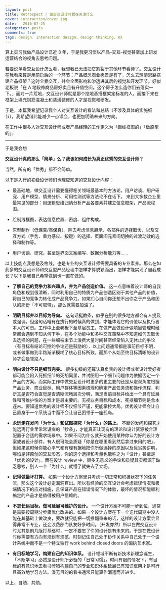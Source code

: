 ```yaml
---
layout: post
title: Retrospect | 做交互设计时我在关注什么
cover: interaction/cover.jpg
date:   2016-07-25
categories: posts
comments: true
tags: design, interaction design, design thinking, UX
---
```




算上实习我做产品设计已近 3 年，于是我更习惯以产品–交互–视觉甚至加上研发运营结合的视角去思考问题。   

若要说单看交互设计怎么看，我想我已无法把它割裂于其他环节看待了。交互设计在我看来算是承前启后的一个环节：产品概念商业愿景是有了，怎么去理清思路搭建产品框架？这时全靠交互，并会全面影响和渗透进其后的视觉和开发环节。好似老板说「在 A 地段修商品房好卖且有升值空间，这个房子怎么造你们去落实一下。」面对一片荒地，交互设计师就是那个挖地基搭框架定标准的人，而接下来在框架上填充钢筋混凝土和装潢装修的人才是视觉和研发。   

于是，本篇我希望记录我个人对交互设计的看法和总结（不涉及具体的实施细节），我希望借此能减少一点误会，也更加明确未来的方向。   

在工作中很多人对交互设计师或者产品经理的工作定义为「画线框图的」「做原型的」。   

---

于是我会想      

**交互设计真的那么「简单」么？我该如何成长为真正优秀的交互设计师？**

当然，所有的「优秀」都不会简单。

以下是入行的初级设计师们也理应知道的交互设计内容：

- 最基础地，做交互设计需要懂得相关领域最基本的方法论，用户访谈、用户研究、用户模型、情景分析、可用性测试等方法论不在话下。
来到大多数企业里最常见的部分：用逻辑思维归纳分析产品各要素并建立信息框架，产品流程图。

- 绘制线框图，表达信息位置、密度、组件构成。

- 原型制作（低保真/高保真），除去考虑信息展示、各部件的选择取舍，以及交互方式（手势、重力感应、按键）的选择、页面间元素间切换的过渡动效的选择和制作等。

- 用户访谈、研究，甚至是界面文案编写、数据分析能力等……  

以上技能点我想是及格线，也是专业的交互设计师需要具备的专业素养。那么在如此多的交互设计师和交互型产品经理中怎样才算脱颖而出，怎样才能实现了自我成长？以下是我自己希望做到也一直在做的。  

- **了解自己的竞争力和兴趣点，并为产品创造价值。** 这一点意味着设计师的自我角色和规划很清晰，同时利用自己的特质为产品创造区别于其他产品的价值，将自己的竞争力转化成产品竞争力。如果扪心自问你还想不出你之于产品和团队的那份「不可取带」，那么就需要加油了。

- **明确目标并以目标为导向。** 这句话挺教条，似乎在别的很多地方都会有人提及或强调。但这句话唯有在执行的时候真的做到，才能体现它的价值以及执行者本人的可贵。工作中上至老板下至基层员工，在做产品做设计做项目管理时经常都会遇到不知从何下手，在多个功能中和多种交互策略中不知道如何去取舍去选择的问题，在一些细枝末节上浪费大量时间甚至经常陷入无休止的争论（有目标有结论可控的争论还是鼓励的），以上问题通常都是事前目标不明，或者做事做到半路渐渐模糊了核心目标所致。而那个从始至终目标清晰的设计师才会是领路人。

- **明白设计不只是细节完美。** 很多初级的还算认真负责的设计师或者设计爱好者都可能会陷入死抠细节的死胡同里，并试图用一个细节问题作为依据否定一个产品的方案。而实际工作中做交互设计时更多的更主要的还是从宏观角度根据产品业务、商业目标、用户群体等因素梳理和确定产品任务流和操作流程，判断其是否符合直觉是否清晰流畅层次分明，满足当前目标并给出一个具有延展性和可维护性的方案才是最主要的。无视业务目标和成本，死抠细节则是舍本逐末。要知道优秀的设计师不仅细节严谨，更能掌控大局。优秀设计师会让自己置身于一个系统当中而不会让自己困顿于一座孤岛。

- **永远走在发问「为什么」和试图探究「为什么」的路上。** 不断的发问和探究才能远离行业里常常诟病的「抄袭」，才能真正让现有的理论和设计资源被合理配置于合适的需求场景中。如果不问为什么就开始使用某种你认为好的设计方案或者设计部件，有人很可能会质疑「你是在哪里看到然后拿过来用的吧」，但如果这时候你能心平气和有理有据地把你所做选择的原因以及优劣势讲明，哪怕是非原创的交互形态，你的这个选择和考量也能称之为「设计」甚至是「优秀的设计」。而在设计 review 中，很多无意义的争论和质疑其实都源于缺乏思考，别人一个「为什么」就懵了就失去了立场。

- **记得做最坏打算。** 如果一个设计方案里只考虑一切正常和积极状况下的任务流，那么这个设计必定漏洞百出。所以有经验的交互设计会考虑错误情况和极端情况下的应对措施，且保证产品在错误情况下的体验，最坏的情况都能顺利搞定的产品才是值得被用户信赖的。  

- **不忘长远目标，做可延展可维护的设计。** 一个设计方案不可能一步到位，通常是需要按周期分步骤优化改进的。如果一个设计方案在下一个迭代周期中没人能在其基础上做改良，要改就只能把一切推翻重来的话，这样的设计方案会显得非常不专业，还会浪费部门队友好多时间。（开发亦然）所以在做交互设计时尤其是前几版打基础时，一定不要忘了你的设计是有未来的。于是在做设计时你需要有方向有规划有规范，时刻记住自己处于协作关系中自己处于一个设计系统中而不是一个特立独行 work behind closed doors 的偏执艺术家。

- **有目标地学习，构建自己的知识体系。** 设计领域不断有新技术新理念诞生，「不断学习」必然是设计师所必备的「日常习惯」。时间有限的情况下，有目标的有意识地去看书涉猎构建自己的专业知识体系延展已有知识框架才是可行且高效地学习方法。漫无目的的看书通常只能算作消遣而非进步。


以上，自勉，共勉。
